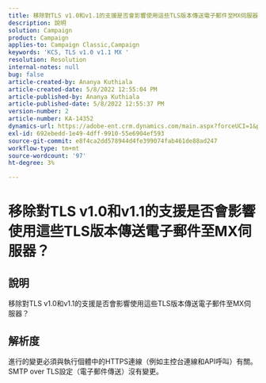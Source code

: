 ```yaml
---
title: 移除對TLS v1.0和v1.1的支援是否會影響使用這些TLS版本傳送電子郵件至MX伺服器？
description: 說明
solution: Campaign
product: Campaign
applies-to: Campaign Classic,Campaign
keywords: 'KCS, TLS v1.0 v1.1 MX '
resolution: Resolution
internal-notes: null
bug: false
article-created-by: Ananya Kuthiala
article-created-date: 5/8/2022 12:55:04 PM
article-published-by: Ananya Kuthiala
article-published-date: 5/8/2022 12:55:37 PM
version-number: 2
article-number: KA-14352
dynamics-url: https://adobe-ent.crm.dynamics.com/main.aspx?forceUCI=1&pagetype=entityrecord&etn=knowledgearticle&id=7703cd11-cece-ec11-a7b5-0022480a8e40
exl-id: 692ebedd-1e49-4dff-9910-55e6904ef593
source-git-commit: e8f4ca2dd578944d4fe399074fab461de88ad247
workflow-type: tm+mt
source-wordcount: '97'
ht-degree: 3%

---
```


# 移除對TLS v1.0和v1.1的支援是否會影響使用這些TLS版本傳送電子郵件至MX伺服器？

## 說明


移除對TLS v1.0和v1.1的支援是否會影響使用這些TLS版本傳送電子郵件至MX伺服器？


## 解析度


進行的變更必須與執行個體中的HTTPS連線（例如主控台連線和API呼叫）有關。 SMTP over TLS設定（電子郵件傳送）沒有變更。
